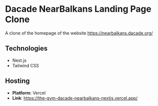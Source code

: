 # Dacade NearBalkans Landing Page Clone

A clone of the homepage of the website https://nearbalkans.dacade.org/

## Technologies

* Next.js
* Tailwind CSS

## Hosting

* **Platform**: Vercel
* **Link**: https://the-gym-dacade-nearbalkans-nextjs.vercel.app/
